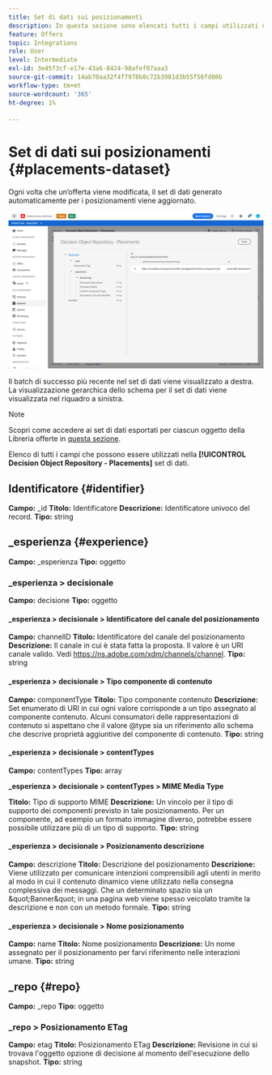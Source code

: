 ```yaml
---
title: Set di dati sui posizionamenti
description: In questa sezione sono elencati tutti i campi utilizzati nel set di dati esportato per i posizionamenti
feature: Offers
topic: Integrations
role: User
level: Intermediate
exl-id: 3e45f3cf-e17e-43a6-8424-98afef07aaa3
source-git-commit: 14ab70aa32f4f7978b8c72b3981d3b55f56fd08b
workflow-type: tm+mt
source-wordcount: '365'
ht-degree: 1%

---
```


# Set di dati sui posizionamenti {#placements-dataset}

Ogni volta che un’offerta viene modificata, il set di dati generato automaticamente per i posizionamenti viene aggiornato.

![](../assets/dataset-placements.png)

Il batch di successo più recente nel set di dati viene visualizzato a destra. La visualizzazione gerarchica dello schema per il set di dati viene visualizzata nel riquadro a sinistra.

>[!NOTE]
>
>Scopri come accedere ai set di dati esportati per ciascun oggetto della Libreria offerte in [questa sezione](../export-catalog/access-dataset.md).

Elenco di tutti i campi che possono essere utilizzati nella **[!UICONTROL Decision Object Repository - Placements]** set di dati.

<!--A placement describes a location or place in a personalized message. It is used to set technical constraints for content that the personalization decision supplies. The placement also represents a request to produce certain types of metrics when an experience event is produced where this placement is involved. For instance, the placement facilitates a personalized clickable image inside an email shown to an end-user. The placement may for instance request from the assembled experience that the click on its image gets reported in an experience event with a metric https://ns.adobe.com/xdm/data/metrics/web/linkclicks and a reference to this placement.-->

## Identificatore {#identifier}

**Campo:** _id
**Titolo:** Identificatore
**Descrizione:** Identificatore univoco del record.
**Tipo:** string

## _esperienza {#experience}

**Campo:** _esperienza
**Tipo:** oggetto

### _esperienza > decisionale

**Campo:** decisione
**Tipo:** oggetto

#### _esperienza > decisionale > Identificatore del canale del posizionamento

**Campo:** channelID
**Titolo:** Identificatore del canale del posizionamento
**Descrizione:** Il canale in cui è stata fatta la proposta. Il valore è un URI canale valido. Vedi https://ns.adobe.com/xdm/channels/channel.
**Tipo:** string

#### _esperienza > decisionale > Tipo componente di contenuto

**Campo:** componentType
**Titolo:** Tipo componente contenuto
**Descrizione:** Set enumerato di URI in cui ogni valore corrisponde a un tipo assegnato al componente contenuto. Alcuni consumatori delle rappresentazioni di contenuto si aspettano che il valore @type sia un riferimento allo schema che descrive proprietà aggiuntive del componente di contenuto.
**Tipo:** string

#### _esperienza > decisionale > contentTypes

**Campo:** contentTypes
**Tipo:** array

**_esperienza > decisionale > contentTypes > MIME Media Type**

**Titolo:** Tipo di supporto MIME
**Descrizione:** Un vincolo per il tipo di supporto dei componenti previsto in tale posizionamento. Per un componente, ad esempio un formato immagine diverso, potrebbe essere possibile utilizzare più di un tipo di supporto.
**Tipo:** string

#### _esperienza > decisionale > Posizionamento descrizione

**Campo:** descrizione
**Titolo:** Descrizione del posizionamento
**Descrizione:** Viene utilizzato per comunicare intenzioni comprensibili agli utenti in merito al modo in cui il contenuto dinamico viene utilizzato nella consegna complessiva dei messaggi. Che un determinato spazio sia un \&quot;Banner\&quot; in una pagina web viene spesso veicolato tramite la descrizione e non con un metodo formale.
**Tipo:** string

#### _esperienza > decisionale > Nome posizionamento

**Campo:** name
**Titolo:** Nome posizionamento
**Descrizione:** Un nome assegnato per il posizionamento per farvi riferimento nelle interazioni umane.
**Tipo:** string

## _repo {#repo}

**Campo:** _repo
**Tipo:** oggetto

### _repo > Posizionamento ETag

**Campo:** etag
**Titolo:** Posizionamento ETag
**Descrizione:** Revisione in cui si trovava l&#39;oggetto opzione di decisione al momento dell&#39;esecuzione dello snapshot.
**Tipo:** string
